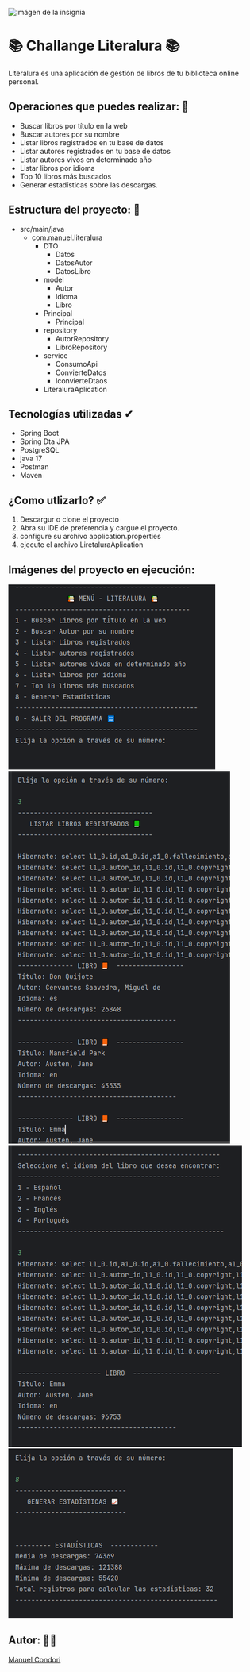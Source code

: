 ![imágen de la insignia](/src/main/resources/imagenes/insignia.png)
# 📚 Challange Literalura 📚
Literalura es una aplicación de gestión de libros de tu biblioteca online personal.

## Operaciones que puedes realizar: 📎

* Buscar libros por título  en la web
* Buscar autores por su nombre
* Listar libros registrados en tu base de datos
* Listar autores registrados en tu base de datos
* Listar autores vivos en determinado año
* Listar libros por idioma
* Top 10 libros más buscados
* Generar estadísticas sobre las descargas.

## Estructura del proyecto: 📂
- src/main/java
    - com.manuel.literalura
      * DTO
        - Datos
        - DatosAutor
        - DatosLibro
      * model
        - Autor
        - Idioma
        - Libro
      * Principal
        - Principal
      * repository
        - AutorRepository
        - LibroRepository
      * service
        - ConsumoApi
        - ConvierteDatos
        - IconvierteDtaos
      * LiteraluraAplication

## Tecnologías utilizadas ✔
- Spring Boot
- Spring Dta JPA
- PostgreSQL
- java 17
- Postman
- Maven

## ¿Como utlizarlo? ✅
1. Descargur o clone el proyecto
2. Abra su IDE de preferencia y cargue el proyecto.
3. configure su archivo application.properties
4. ejecute el archivo LiretaluraAplication

## Imágenes del proyecto en ejecución:
![imágenes del proyecto en ejecución](/src/main/resources/imagenes/uno.PNG)
![imágenes del proyecto en ejecución](/src/main/resources/imagenes/dos.PNG)
![imágenes del proyecto en ejecución](/src/main/resources/imagenes/tres.PNG)
![imágenes del proyecto en ejecución](/src/main/resources/imagenes/cuatro.PNG)

## Autor: 👨‍💻
[Manuel Condori](https://github.com/M4nu007)
